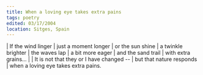 ```yaml
---
title: When a loving eye takes extra pains
tags: poetry
edited: 03/17/2004
location: Sitges, Spain
---
```


| If the wind linger
| just a moment longer
| or the sun shine
| a twinkle brighter
| the waves lap
| a bit more eager
| and the sand trail
| with extra grains...
|
| It is not that they or I have changed --
| but that nature responds
| when a loving eye takes extra pains.
